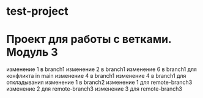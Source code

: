 # test-project
# Проект для работы с ветками. Модуль 3

изменение 1 в branch1
изменение 2 в branch1
изменение 6 в branch1 для конфликта in main
изменение 4 в branch1
изменение 4 в branch1 для откладывания
изменение 1 в branch2
изменение 1 для remote-branch3
изменение 2 для remote-branch3
изменение 3 для remote-branch3
